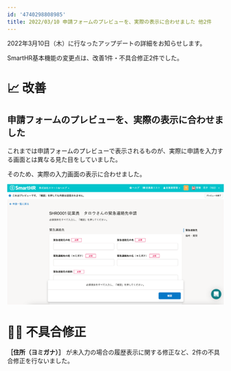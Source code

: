 ```yaml
---
id: '4740298808985'
title: 2022/03/10 申請フォームのプレビューを、実際の表示に合わせました 他2件
---
```

2022年3月10日（木）に行なったアップデートの詳細をお知らせします。

SmartHR基本機能の変更点は、改善1件・不具合修正2件でした。

# 📈 改善

## 申請フォームのプレビューを、実際の表示に合わせました

これまでは申請フォームのプレビューで表示されるものが、実際に申請を入力する画面とは異なる見た目をしていました。

そのため、実際の入力画面の表示に合わせました。

![](./__________2022-03-11_9_46_53.png)

# 👨‍⚕️ 不具合修正

 **［住所（ヨミガナ）］** が未入力の場合の履歴表示に関する修正など、2件の不具合修正を行ないました。
